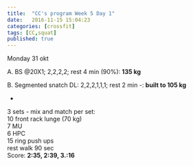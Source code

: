 ```yaml
---
title:  "CC's program Week 5 Day 1"
date:   2016-11-15 15:04:23
categories: [crossfit]
tags: [CC,squat]
published: true
---
```

Monday 31 okt

A. BS @20X1; 2,2,2,2; rest 4 min (90%): **135 kg**

B. Segmented snatch DL: 2,2,2,1,1,1; rest 2 min -: **built to 105 kg**

+

3 sets - mix and match per set:  
10 front rack lunge (70 kg)  
7 MU  
6 HPC  
15 ring push ups  
rest walk 90 sec  
Score: **2:35, 2:39, 3.:16**
